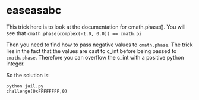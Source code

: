# easeasabc

This trick here is to look at the documentation for cmath.phase(). You will see that `cmath.phase(complex(-1.0, 0.0)) == cmath.pi`

Then you need to find how to pass negative values to `cmath.phase`. The trick lies in the fact that the values are cast
to c_int before being passed to `cmath.phase`. Therefore you can overflow the c_int with a positive python integer.

So the solution is:
```
python jail.py
challenge(0xFFFFFFFF,0)
```
